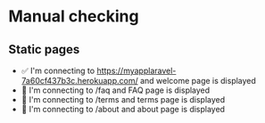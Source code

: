 # Manual checking

## Static pages

 - ✅ I'm connecting to  https://myapplaravel-7a60cf437b3c.herokuapp.com/ and welcome page is displayed
 - 🔴 I'm connecting to  /faq and FAQ page is displayed
 - 🔴 I'm connecting to  /terms and terms page is displayed
 - 🔴 I'm connecting to  /about and about page is displayed

